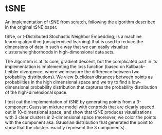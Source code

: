 # tSNE
An implementation of tSNE from scratch, following the algorithm described in the original tSNE paper.

tSNe, or t-Distributed Stochastic Neighbor Embedding, is a machine learning algorithm (unsupervised learning) that is used to reduce the dimensions of data in such a way that we can easily visualize clusters/neighborhoods in high-dimensional data sets.

The algorithm is at its core, gradient descent, but the complicated part in its implementation is implementing the loss function (based on Kullback–Leibler divergence, where we measure the difference between two probability distributions). We view Euclidean distances between points as probabilities in the high dimensional space and we try to find a low-dimensional probability distribution that captures the probability distribution of the high-dimensional space. 

I test out the implementation of tSNE by generating points from a 3-component Gaussian mixture model with centroids that are clearly spaced out in 10-dimensional space, and show that tSNE produces visualizations with 3 clear clusters in 2-dimensional space (moreover, we color the points with the component aka. Gaussian distribution that generated the point to show that the clusters exactly represent the 3 components). 
